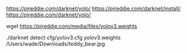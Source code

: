 https://pjreddie.com/darknet/yolo/
https://pjreddie.com/darknet/install/
https://pjreddie.com/darknet/yolo/

wget https://pjreddie.com/media/files/yolov3.weights

./darknet detect cfg/yolov3.cfg yolov3.weights /Users/wade/Downloads/teddy_bear.jpg

